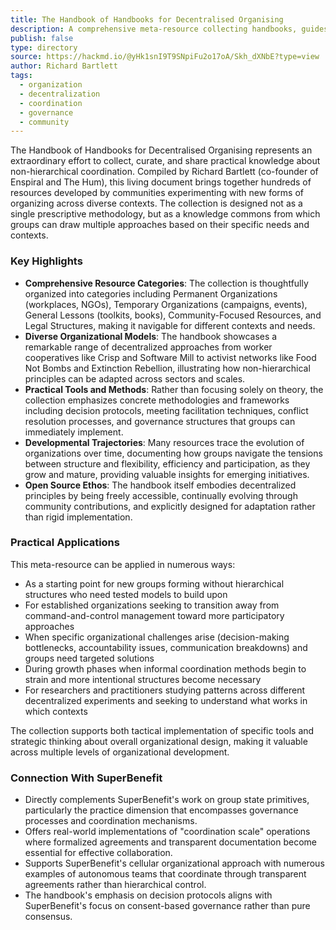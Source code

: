 ```yaml
---
title: The Handbook of Handbooks for Decentralised Organising
description: A comprehensive meta-resource collecting handbooks, guides, and toolkits for non-hierarchical coordination, serving groups from grassroots movements to cooperative workplaces.
publish: false
type: directory
source: https://hackmd.io/@yHk1snI9T9SNpiFu2o17oA/Skh_dXNbE?type=view
author: Richard Bartlett
tags:
  - organization
  - decentralization
  - coordination
  - governance
  - community
---
```


The Handbook of Handbooks for Decentralised Organising represents an extraordinary effort to collect, curate, and share practical knowledge about non-hierarchical coordination. Compiled by Richard Bartlett (co-founder of Enspiral and The Hum), this living document brings together hundreds of resources developed by communities experimenting with new forms of organizing across diverse contexts. The collection is designed not as a single prescriptive methodology, but as a knowledge commons from which groups can draw multiple approaches based on their specific needs and contexts.

### Key Highlights
- **Comprehensive Resource Categories**: The collection is thoughtfully organized into categories including Permanent Organizations (workplaces, NGOs), Temporary Organizations (campaigns, events), General Lessons (toolkits, books), Community-Focused Resources, and Legal Structures, making it navigable for different contexts and needs.
- **Diverse Organizational Models**: The handbook showcases a remarkable range of decentralized approaches from worker cooperatives like Crisp and Software Mill to activist networks like Food Not Bombs and Extinction Rebellion, illustrating how non-hierarchical principles can be adapted across sectors and scales.
- **Practical Tools and Methods**: Rather than focusing solely on theory, the collection emphasizes concrete methodologies and frameworks including decision protocols, meeting facilitation techniques, conflict resolution processes, and governance structures that groups can immediately implement.
- **Developmental Trajectories**: Many resources trace the evolution of organizations over time, documenting how groups navigate the tensions between structure and flexibility, efficiency and participation, as they grow and mature, providing valuable insights for emerging initiatives.
- **Open Source Ethos**: The handbook itself embodies decentralized principles by being freely accessible, continually evolving through community contributions, and explicitly designed for adaptation rather than rigid implementation.

### Practical Applications

This meta-resource can be applied in numerous ways:

- As a starting point for new groups forming without hierarchical structures who need tested models to build upon
- For established organizations seeking to transition away from command-and-control management toward more participatory approaches
- When specific organizational challenges arise (decision-making bottlenecks, accountability issues, communication breakdowns) and groups need targeted solutions
- During growth phases when informal coordination methods begin to strain and more intentional structures become necessary
- For researchers and practitioners studying patterns across different decentralized experiments and seeking to understand what works in which contexts

The collection supports both tactical implementation of specific tools and strategic thinking about overall organizational design, making it valuable across multiple levels of organizational development.

### Connection With SuperBenefit

- Directly complements SuperBenefit's work on group state primitives, particularly the practice dimension that encompasses governance processes and coordination mechanisms.
- Offers real-world implementations of "coordination scale" operations where formalized agreements and transparent documentation become essential for effective collaboration.
- Supports SuperBenefit's cellular organizational approach with numerous examples of autonomous teams that coordinate through transparent agreements rather than hierarchical control.
- The handbook's emphasis on decision protocols aligns with SuperBenefit's focus on consent-based governance rather than pure consensus.